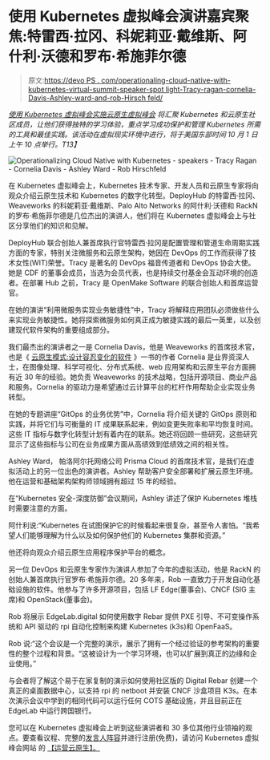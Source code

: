 # 使用 Kubernetes 虚拟峰会演讲嘉宾聚焦:特雷西·拉冈、科妮莉亚·戴维斯、阿什利·沃德和罗布·希施菲尔德

> 原文:[https://devo PS . com/operationaling-cloud-native-with-kubernetes-virtual-summit-speaker-spot light-Tracy-ragan-cornelia-Davis-Ashley-ward-and-rob-Hirsch feld/](https://devops.com/operationalizing-cloud-native-with-kubernetes-virtual-summit-speaker-spotlight-tracy-ragan-cornelia-davis-ashley-ward-and-rob-hirschfeld/)

[*使用 Kubernetes 虚拟峰会实施云原生虚拟峰会*](https://kubevirtual.com/) *将汇聚 Kubernetes 和云原生社区成员，让他们获得独特的学习体验，重点学习成功保护和管理 Kubernetes 所需的工具和最佳实践。该活动在虚拟现实环境中进行，将于美国东部时间 10 月 1 日上午 10 点举行。T13】*

![Operationalizing Cloud Native with Kubernetes - speakers - Tracy Ragan - Cornelia Davis - Ashley Ward - Rob Hirschfeld](../Images/16a5dc0f9c0c251301641c7087f93945.png)

在 Kubernetes 虚拟峰会上，Kubernetes 技术专家、开发人员和云原生专家将向观众介绍云原生技术和 Kubernetes 的数字化转型。DeployHub 的特雷西·拉冈、Weaveworks 的科妮莉亚·戴维斯、Palo Alto Networks 的阿什利·沃德和 RackN 的罗布·希施菲尔德是几位杰出的演讲人，他们将在 Kubernetes 虚拟峰会上与社区分享他们的知识和见解。

DeployHub 联合创始人兼首席执行官特雷西·拉冈是配置管理和管道生命周期实践方面的专家，特别关注微服务和云原生架构，她因在 DevOps 的工作而获得了技术女性(WIT)荣誉。Tracy 是著名的 DevOps 福音传道者和 DevOps 协会大使。她是 CDF 的董事会成员，当选为会员代表，也是持续交付基金会互动环境的创造者。在部署 Hub 之前，Tracy 是 OpenMake Software 的联合创始人和首席运营官。

在她的演讲“利用微服务实现业务敏捷性”中，Tracy 将解释应用团队必须做些什么来实现业务敏捷性。她将探索微服务如何真正成为敏捷实践的最后一英里，以及创建现代软件架构的重要组成部分。

我们最杰出的演讲者之一是 Cornelia Davis，他是 Weaveworks 的首席技术官，也是《 [云原生模式:设计容忍变化的软件](https://www.amazon.com/Cloud-Native-Designing-change-tolerant-software/dp/1617294292/ref=asc_df_1617294292/?tag=hyprod-20&linkCode=df0&hvadid=343251570619&hvpos=&hvnetw=g&hvrand=5709041031025761370&hvpone=&hvptwo=&hvqmt=&hvdev=c&hvdvcmdl=&hvlocint=&hvlocphy=9012028&hvtargid=pla-646924908881&psc=1&tag=&ref=&adgrpid=67797266623&hvpone=&hvptwo=&hvadid=343251570619&hvpos=&hvnetw=g&hvrand=5709041031025761370&hvqmt=&hvdev=c&hvdvcmdl=&hvlocint=&hvlocphy=9012028&hvtargid=pla-646924908881) 》一书的作者 Cornelia 是业界资深人士，在图像处理、科学可视化、分布式系统、web 应用架构和云原生平台方面拥有近 30 年的经验。她负责 Weaveworks 的技术战略，包括开源项目、商业产品和服务。Cornelia 的驱动力是希望通过云计算平台的杠杆作用帮助企业实现业务转型。

在她的专题讲座“GitOps 的业务优势”中，Cornelia 将介绍关键的 GitOps 原则和实践，并将它们与可衡量的 IT 成果联系起来，例如变更失败率和平均恢复时间。这些 IT 指标与数字化转型计划有着内在的联系。她还将回顾一些研究，这些研究显示了这些指标与公司在业务成果方面从高绩效到低绩效之间的相关性。

Ashley Ward， 帕洛阿尔托网络公司 Prisma Cloud 的首席技术官，是我们在虚拟活动上的另一位出色的演讲者。Ashley 帮助客户安全部署和扩展云原生环境。他在运营和基础架构架构师领域拥有超过 15 年的经验。

在“Kubernetes 安全-深度防御”会议期间，Ashley 讲述了保护 Kubernetes 堆栈时需要注意的方面。

阿什利说:“Kubernetes 在试图保护它的时候看起来很复杂，甚至令人害怕。“我希望人们能够理解为什么以及如何保护他们的 Kubernetes 集群和资源。”

他还将向观众介绍云原生应用程序保护平台的概念。

另一位 DevOps 和云原生专家作为演讲人参加了今年的虚拟活动，他是 RackN 的创始人兼首席执行官罗布·希施菲尔德。20 多年来，Rob 一直致力于开发自动化基础设施的软件。他参与了许多开源项目，包括 LF Edge(董事会)、CNCF (SIG 主席)和 OpenStack(董事会)。

Rob 将展示 EdgeLab.digital 如何使用数字 Rebar 提供 PXE 引导、不可变操作系统和 API 驱动的 rpi 自动化控制来构建 Kubernetes (k3s)和 OpenFaaS。

Rob 说:“这个会议是一个完整的演示，展示了拥有一个经过验证的参考架构的重要性的整个过程和背景。“这被设计为一个学习环境，也可以扩展到真正的边缘和企业使用。”

与会者将了解这个易于在家复制的演示如何使用社区版的 Digital Rebar 创建一个真正的桌面数据中心，以支持 rpi 的 netboot 并安装 CNCF 沙盒项目 K3s。在本次演示会议中学到的相同代码可以运行任何 COTS 基础设施，并且目前正在 EdgeLab 中运行跨国银行。

您可以在 Kubernetes 虚拟峰会上听到这些演讲者和 30 多位其他行业领袖的观点。要查看议程、完整的[发言人阵容](https://devops.com/operationalizing-kubernetes-virtual-summit-speaker-spotlight-james-strachan-liz-rice-priyanka-sharma-and-tim-hockin/)并进行注册(免费)，请访问 Kubernetes 虚拟峰会网站 的 [【运营云原生】。](https://kubevirtual.com/)